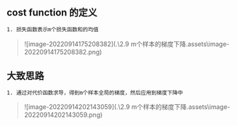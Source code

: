 

## cost function 的定义

```tex
1. 损失函数表示m个损失函数和的均值
```

> ![image-20220914175208382](.\2.9 m个样本的梯度下降.assets\image-20220914175208382.png)

## 大致思路

```tex
1. 通过对代价函数求导，得到m个样本全局的梯度，然后应用到梯度下降中
```

> ![image-20220914202143059](.\2.9 m个样本的梯度下降.assets\image-20220914202143059.png)